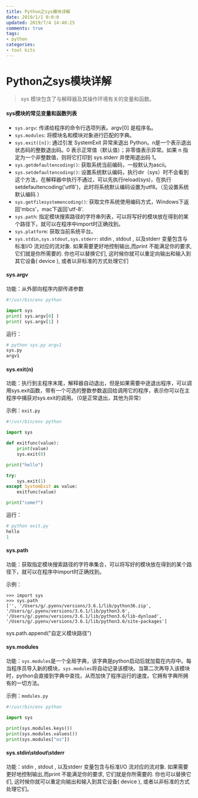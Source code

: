 ```yaml
---
title: Python之sys模块详解
date: 2019/1/1 0:0:0
updated: 2019/7/4 14:40:25
comments: true
tags:
- python
categories:
- tool kits
---
```


# Python之sys模块详解

> sys 模块包含了与解释器及其操作环境有关的变量和函数。

#### sys模块的常见变量和函数列表

- `sys.argv`: 传递给程序的命令行选项列表。argv[0] 是程序名。
- `sys.modules`: 将模块名和模块对象进行匹配的字典。
- `sys.exit([n])`: 通过引发 SystemExit 异常来退出 Python。n是一个表示退出状态码的整数退出码。0 表示正常值（默认值）；非零值表示异常。如果 n 指定为一个非整数值，则将它打印到 sys.stderr 并使用退出码 1。
- `sys.getdefaultencoding()`: 获取系统当前编码，一般默认为ascii。
- `sys.setdefaultencoding()`: 设置系统默认编码，执行dir（sys）时不会看到这个方法，在解释器中执行不通过，可以先执行reload(sys)，在执行 setdefaultencoding('utf8')，此时将系统默认编码设置为utf8。（见设置系统默认编码 ）
- `sys.getfilesystemencoding()`: 获取文件系统使用编码方式，Windows下返回'mbcs'，mac下返回'utf-8'.
- `sys.path`: 指定模块搜索路径的字符串列表，可以将写好的模块放在得到的某个路径下，就可以在程序中import时正确找到。
- `sys.platform`: 获取当前系统平台。
- `sys.stdin,sys.stdout,sys.stderr`: stdin , stdout , 以及stderr 变量包含与标准I/O 流对应的流对象. 如果需要更好地控制输出,而print 不能满足你的要求, 它们就是你所需要的. 你也可以替换它们, 这时候你就可以重定向输出和输入到其它设备( device ), 或者以非标准的方式处理它们



#### sys.argv

功能：从外部向程序内部传递参数

```python
#!/usr/bin/env python

import sys
print( sys.argv[0] )
print( sys.argv[1] )
```

运行：

```python
# python sys.py argv1
sys.py
argv1
```



#### sys.exit(n)

功能：执行到主程序末尾，解释器自动退出，但是如果需要中途退出程序，可以调用sys.exit函数，带有一个可选的整数参数返回给调用它的程序，表示你可以在主程序中捕获对sys.exit的调用。（0是正常退出，其他为异常）

示例：`exit.py`

```python
#!/usr/bin/env python

import sys

def exitfunc(value):
    print(value)
    sys.exit(0)

print("hello")

try:
    sys.exit(1)
except SystemExit as value:
    exitfunc(value)

print("come?")
```

运行：

```python
# python exit.py
hello
1
```



#### sys.path

功能：获取指定模块搜索路径的字符串集合，可以将写好的模块放在得到的某个路径下，就可以在程序中import时正确找到。

示例：

```shell
>>> import sys
>>> sys.path
['', '/Users/g/.pyenv/versions/3.6.1/lib/python36.zip', '/Users/g/.pyenv/versions/3.6.1/lib/python3.6', '/Users/g/.pyenv/versions/3.6.1/lib/python3.6/lib-dynload', '/Users/g/.pyenv/versions/3.6.1/lib/python3.6/site-packages']
```

sys.path.append("自定义模块路径")



#### sys.modules

功能：`sys.modules`是一个全局字典，该字典是python启动后就加载在内存中。每当程序员导入新的模块，`sys.modules`将自动记录该模块。当第二次再导入该模块时，python会直接到字典中查找，从而加快了程序运行的速度。它拥有字典所拥有的一切方法。

示例：`modules.py`

```python
#!/usr/bin/env python

import sys

print(sys.modules.keys())
print(sys.modules.values())
print(sys.modules["os"])
```



#### sys.stdin\stdout\stderr

功能：stdin , stdout , 以及stderr 变量包含与标准I/O 流对应的流对象. 如果需要更好地控制输出,而print 不能满足你的要求, 它们就是你所需要的. 你也可以替换它们, 这时候你就可以重定向输出和输入到其它设备( device ), 或者以非标准的方式处理它们。
